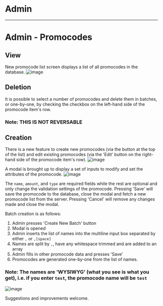 # Admin

-----

# Admin - Promocodes

## View

New promocode list screen displays a list of all promocodes in the database.
![image](https://user-images.githubusercontent.com/15820577/41857083-8da76d3a-788e-11e8-95bc-f0602e398ffd.png)

## Deletion

It is possible to select a number of promocodes and delete them in batches, or one-by-one, by checking the checkbox on the left-hand side of the promocode item's row.

### Note: **THIS IS NOT REVERSABLE**

## Creation

There is a new feature to create new promocodes (via the button at the top of the list) and edit existing promocodes (via the 'Edit' button on the right-hand side of the promocode item's row).
![image](https://user-images.githubusercontent.com/15820577/41857635-e6b1886a-788f-11e8-9a20-fbb239231453.png)

A modal is brought up to display a set of inputs to modify and set the attributes of the promocode.
![image](https://user-images.githubusercontent.com/15820577/41857740-1f363c1c-7890-11e8-83f4-6a794f90adc1.png)

The `name`, `amount`, and `type` are required fields while the rest are optional and only change the validation settings of the promocode.
Pressing 'Save' will save the promocode to the database, close the modal and fetch a new promocode list from the server.
Pressing 'Cancel' will remove any changes made and close the modal.

Batch creation is as follows:

1. Admin presses 'Create New Batch' button
2. Modal is opened
3. Admin inserts the list of names into the multiline input box separated by either `,` or `,[space]`
4. Names are split by `,`, have any whitespace trimmed and are added to an array
5. Admin fills in other promocode data and presses 'Save'
6. Promocodes are generated one-by-one from the list of names.

### Note: The names are 'WYSIWYG' (what you see is what you get), i.e. if you enter `test`, the promocode name will be `test`

![image](https://user-images.githubusercontent.com/15820577/41859131-642e3f6a-7893-11e8-8708-87e71ae0c8a4.png)

Suggestions and improvements welcome.